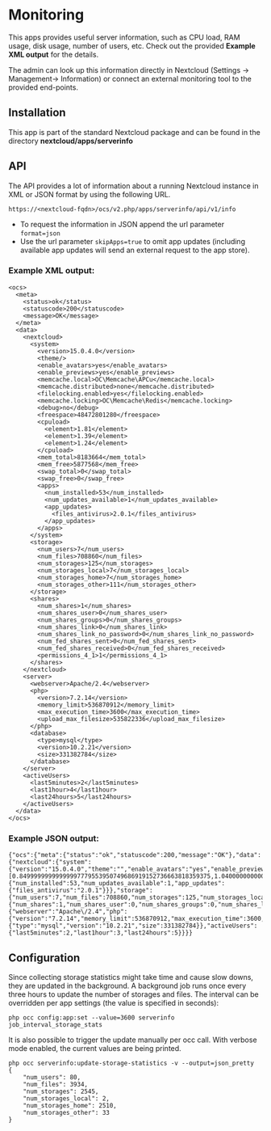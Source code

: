 # Monitoring

This apps provides useful server information, such as CPU load, RAM usage,
disk usage, number of users, etc. Check out the provided **Example XML output**
for the details.

The admin can look up this information directly in Nextcloud (Settings ->
Management-> Information) or connect an external monitoring tool to the
provided end-points.

## Installation

This app is part of the standard Nextcloud package and can be found in the
directory **nextcloud/apps/serverinfo**

## API

The API provides a lot of information about a running Nextcloud
instance in XML or JSON format by using the following URL.

```
https://<nextcloud-fqdn>/ocs/v2.php/apps/serverinfo/api/v1/info
```

- To request the information in JSON append the url parameter `format=json`
- Use the url parameter `skipApps=true` to omit app updates (including available app updates will send an external request to the app store).

### Example XML output:
```
<ocs>
  <meta>
    <status>ok</status>
    <statuscode>200</statuscode>
    <message>OK</message>
  </meta>
  <data>
    <nextcloud>
      <system>
        <version>15.0.4.0</version>
        <theme/>
        <enable_avatars>yes</enable_avatars>
        <enable_previews>yes</enable_previews>
        <memcache.local>OC\Memcache\APCu</memcache.local>
        <memcache.distributed>none</memcache.distributed>
        <filelocking.enabled>yes</filelocking.enabled>
        <memcache.locking>OC\Memcache\Redis</memcache.locking>
        <debug>no</debug>
        <freespace>48472801280</freespace>
        <cpuload>
          <element>1.81</element>
          <element>1.39</element>
          <element>1.24</element>
        </cpuload>
        <mem_total>8183664</mem_total>
        <mem_free>5877568</mem_free>
        <swap_total>0</swap_total>
        <swap_free>0</swap_free>
        <apps>
          <num_installed>53</num_installed>
          <num_updates_available>1</num_updates_available>
          <app_updates>
            <files_antivirus>2.0.1</files_antivirus>
          </app_updates>
        </apps>
      </system>
      <storage>
        <num_users>7</num_users>
        <num_files>708860</num_files>
        <num_storages>125</num_storages>
        <num_storages_local>7</num_storages_local>
        <num_storages_home>7</num_storages_home>
        <num_storages_other>111</num_storages_other>
      </storage>
      <shares>
        <num_shares>1</num_shares>
        <num_shares_user>0</num_shares_user>
        <num_shares_groups>0</num_shares_groups>
        <num_shares_link>0</num_shares_link>
        <num_shares_link_no_password>0</num_shares_link_no_password>
        <num_fed_shares_sent>0</num_fed_shares_sent>
        <num_fed_shares_received>0</num_fed_shares_received>
        <permissions_4_1>1</permissions_4_1>
      </shares>
    </nextcloud>
    <server>
      <webserver>Apache/2.4</webserver>
      <php>
        <version>7.2.14</version>
        <memory_limit>536870912</memory_limit>
        <max_execution_time>3600</max_execution_time>
        <upload_max_filesize>535822336</upload_max_filesize>
      </php>
      <database>
        <type>mysql</type>
        <version>10.2.21</version>
        <size>331382784</size>
      </database>
    </server>
    <activeUsers>
      <last5minutes>2</last5minutes>
      <last1hour>4</last1hour>
      <last24hours>5</last24hours>
    </activeUsers>
  </data>
</ocs>
```

### Example JSON output:
```
{"ocs":{"meta":{"status":"ok","statuscode":200,"message":"OK"},"data":{"nextcloud":{"system":{"version":"15.0.4.0","theme":"","enable_avatars":"yes","enable_previews":"yes","memcache.local":"OC\\Memcache\\APCu","memcache.distributed":"none","filelocking.enabled":"yes","memcache.locking":"OC\\Memcache\\Redis","debug":"no","freespace":48472944640,"cpuload":[0.84999999999999997779553950749686919152736663818359375,1.04000000000000003552713678800500929355621337890625,1.1699999999999999289457264239899814128875732421875],"mem_total":8183664,"mem_free":5877156,"swap_total":0,"swap_free":0,"apps":{"num_installed":53,"num_updates_available":1,"app_updates":{"files_antivirus":"2.0.1"}}},"storage":{"num_users":7,"num_files":708860,"num_storages":125,"num_storages_local":7,"num_storages_home":7,"num_storages_other":111},"shares":{"num_shares":1,"num_shares_user":0,"num_shares_groups":0,"num_shares_link":0,"num_shares_link_no_password":0,"num_fed_shares_sent":0,"num_fed_shares_received":0,"permissions_4_1":"1"}},"server":{"webserver":"Apache\/2.4","php":{"version":"7.2.14","memory_limit":536870912,"max_execution_time":3600,"upload_max_filesize":535822336},"database":{"type":"mysql","version":"10.2.21","size":331382784}},"activeUsers":{"last5minutes":2,"last1hour":3,"last24hours":5}}}}
```

## Configuration

Since collecting storage statistics might take time and cause slow downs, they are updated in the background. A background job runs once every three hours to update the number of storages and files. The interval can be overridden per app settings (the value is specified in seconds):

``php occ config:app:set --value=3600 serverinfo job_interval_storage_stats``

It is also possible to trigger the update manually per occ call. With verbose mode enabled, the current values are being printed.

```
php occ serverinfo:update-storage-statistics -v --output=json_pretty
{
    "num_users": 80,
    "num_files": 3934,
    "num_storages": 2545,
    "num_storages_local": 2,
    "num_storages_home": 2510,
    "num_storages_other": 33
}
```
